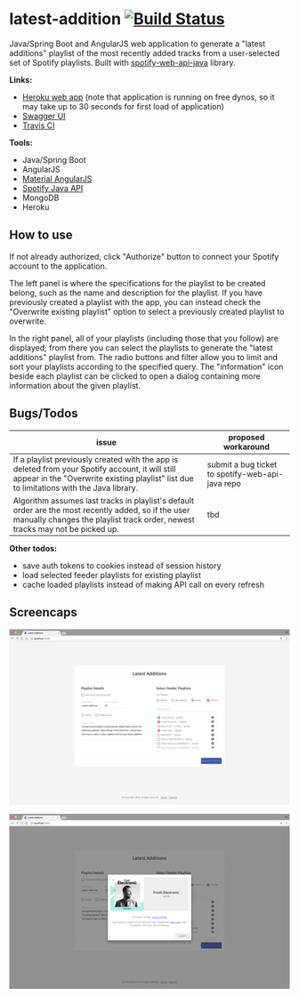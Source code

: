# latest-addition [![Build Status](https://travis-ci.org/omwan/latest-addition.svg?branch=master)](https://travis-ci.org/omwan/latest-addition)
Java/Spring Boot and AngularJS web application to generate a "latest additions" playlist of the most recently added tracks from a user-selected set of Spotify playlists. Built with [spotify-web-api-java](https://github.com/thelinmichael/spotify-web-api-java) library.

**Links:**

* [Heroku web app](https://nameless-lowlands-57380.herokuapp.com) (note that application is running on free dynos, so it may take up to 30 seconds for first load of application)
* [Swagger UI](https://nameless-lowlands-57380.herokuapp.com/swagger-ui.html)
* [Travis CI](https://travis-ci.org/omwan/latest-addition)

**Tools:**

* Java/Spring Boot
* AngularJS
* [Material AngularJS](https://material.angularjs.org/latest/)
* [Spotify Java API](https://github.com/thelinmichael/spotify-web-api-java)
* MongoDB
* Heroku

## How to use

If not already authorized, click "Authorize" button to connect your Spotify account to the application.

The left panel is where the specifications for the playlist to be created belong, such as the name and description for the playlist. If you have previously created a playlist with the app, you can instead check the "Overwrite existing playlist" option to select a previously created playlist to overwrite.

In the right panel, all of your playlists (including those that you follow) are displayed; from there you can select the playlists to generate the "latest additions" playlist from. The radio buttons and filter allow you to limit and sort your playlists according to the specified query. The "information" icon beside each playlist can be clicked to open a dialog containing more information about the given playlist.

## Bugs/Todos

| issue                                    | proposed workaround                      |
| ---------------------------------------- | ---------------------------------------- |
| If a playlist previously created with the app is deleted from your Spotify account, it will still appear in the "Overwrite existing playlist" list due to limitations with the Java library. | submit a bug ticket to spotify-web-api-java repo |
| Algorithm assumes last tracks in playlist's default order are the most recently added, so if the user manually changes the playlist track order, newest tracks may not be picked up. | tbd                                      |

**Other todos:**

* save auth tokens to cookies instead of session history
* load selected feeder playlists for existing playlist
* cache loaded playlists instead of making API call on every refresh

## Screencaps

![app main view](screencaps/app_main_view.png)

![plalist details dialog](screencaps/playlist_details_dialog.png)
